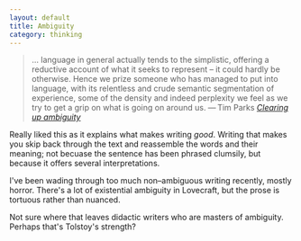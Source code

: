 ```yaml
---
layout: default
title: Ambiguity
category: thinking
---
```


> &hellip; language in general actually tends to the simplistic, offering a reductive account of what it seeks to represent &#8211; it could hardly be otherwise. Hence we prize someone who has managed to put into language, with its relentless and crude semantic segmentation of experience, some of the density and indeed perplexity we feel as we try to get a grip on what is going on around us. &#8212;&thinsp;Tim Parks <cite>[Clearing up ambiguity](http://www.nybooks.com/blogs/nyrblog/2015/sep/01/clearing-up-ambiguity/)</cite>

Really liked this as it explains what makes writing _good_. Writing that makes you skip back through the text and reassemble the words and their meaning; not becuase the sentence has been phrased clumsily, but because it offers several interpretations.

I've been wading through too much non&#8211;ambiguous writing recently, mostly horror. There's a lot of existential ambiguity in Lovecraft, but the prose is tortuous rather than nuanced.

Not sure where that leaves didactic writers who are masters of ambiguity. Perhaps that's Tolstoy's strength?
